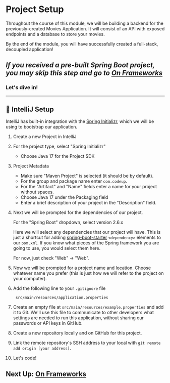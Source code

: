 # Project Setup

Throughout the course of this module, we will be building a backend for the previously-created Movies Application. It will consist of an API with exposed endpoints and a database to store your movies. 

By the end of the module, you will have successfully created a full-stack, decoupled application!

## *If you received a pre-built Spring Boot project, you may skip this step and go to [On Frameworks](2b-on-frameworks.md)*

### Let's dive in!

---
## 🚨 IntelliJ Setup

IntelliJ has built-in integration with the [Spring Initializr][1], which we will
be using to bootstrap our application.

[1]: http://start.spring.io/

1. Create a new Project in IntelliJ

1. For the project type, select "Spring Initializr"
    - Choose Java 17 for the Project SDK

1. Project Metadata

    - Make sure "Maven Project" is selected (it should be by default).
    - For the group and package name enter `com.codeup`.
    - For the "Artifact" and "Name" fields enter a name for your project without
      spaces.
    - Choose Java 17 under the Packaging field
    - Enter a brief description of your project in the "Description" field.

1. Next we will be prompted for the dependencies of our project.

   For the "Spring Boot" dropdown, select version 2.6.x

   Here we will select any dependencies that our project will have. This is
   just a shortcut for adding
   [spring-boot-starter](https://github.com/spring-projects/spring-boot/tree/master/spring-boot-project/spring-boot-starters#starters)
   `<dependency>` elements to our `pom.xml`. If you know what pieces of the
   Spring framework you are going to use, you would select them here.

   For now, just check "Web" -> "Web".

1. Now we will be prompted for a project name and location. Choose whatever name
   you prefer (this is just how we will refer to the project on your computer).

1. Add the following line to your `.gitignore` file

        src/main/resources/application.properties

1. Create an empty file at `src/main/resources/example.properties` and add it
   to Git. We'll use this file to communicate to other developers what settings
   are needed to run this application, without sharing our passwords or
   API keys in GitHub.

1. Create a new repository locally and on GitHub for this project.

1. Link the remote repository's SSH address to your local with `git remote add origin [your address]`.

1. Let's code!

## Next Up: [On Frameworks](2b-on-frameworks.md)

